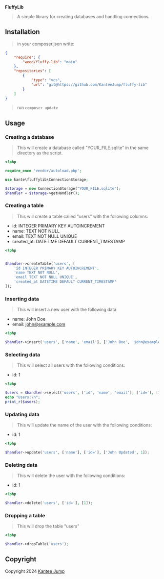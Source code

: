 **FluffyLib**

> A simple library for creating databases and handling connections.

## Installation

> in your composer.json write:

```json
{
    "require": {
        "weed/fluffy-lib": "main"
    },
    "repositories": [
        {
            "type": "vcs",
            "url": "git@https://github.com/KanteeJump/fluffy-lib"
        }
    ]
}
```

> run `composer update`

## Usage

### Creating a database

> This will create a database called "YOUR_FILE.sqlite" in the same directory as the script.

```php
<?php

require_once 'vendor/autoload.php';

use kante\fluffylib\ConnectionStorage;

$storage = new ConnectionStorage("YOUR_FILE.sqlite");
$handler = $storage->getHandler();

```

### Creating a table

> This will create a table called "users" with the following columns:

- id: INTEGER PRIMARY KEY AUTOINCREMENT
- name: TEXT NOT NULL
- email: TEXT NOT NULL UNIQUE
- created_at: DATETIME DEFAULT CURRENT_TIMESTAMP

```php
<?php


$handler->createTable('users', [
    'id INTEGER PRIMARY KEY AUTOINCREMENT',
    'name TEXT NOT NULL',
    'email TEXT NOT NULL UNIQUE',
    'created_at DATETIME DEFAULT CURRENT_TIMESTAMP'
]);

```

### Inserting data

> This will insert a new user with the following data:

- name: John Doe
- email: john@example.com

```php
<?php

$handler->insert('users', ['name', 'email'], ['John Doe', 'john@example.com']);

```

### Selecting data

> This will select all users with the following conditions:

- id: 1

```php
<?php

$users = $handler->select('users', ['id', 'name', 'email'], ['id='], [1]);
echo "Users:\n";
print_r($users);

```

### Updating data

> This will update the name of the user with the following conditions:

- id: 1

```php
<?php

$handler->update('users', ['name'], ['id='], ['John Updated', 1]);

```

### Deleting data

> This will delete the user with the following conditions:

- id: 1

```php
<?php

$handler->delete('users', ['id='], [1]);

```

### Dropping a table

> This will drop the table "users"

```php
<?php

$handler->dropTable('users');

```

## Copyright

Copyright 2024 [Kantee Jump](https://github.com/KanteeJump/fluffy-lib.git)
